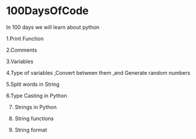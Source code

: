 # 100DaysOfCode

In 100 days we will learn about python 

1.Print Function

2.Comments 

3.Variables

4.Type of variables ,Convert between them ,and Generate random numbers

5.Split words in String 

6.Type Casting in Python

7. Strings in Python 

8. String functions 

9. String format



